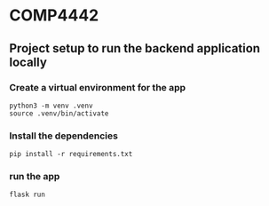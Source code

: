 # COMP4442

## Project setup to run the backend application locally

### Create a virtual environment for the app

```
python3 -m venv .venv
source .venv/bin/activate
```

### Install the dependencies

```
pip install -r requirements.txt
```

### run the app

```
flask run
```